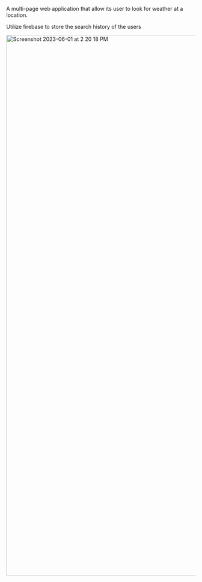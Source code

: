 A multi-page web application that allow its user to look for weather at a location. 

Utilize firebase to store the search history of the users

<img width="1440" alt="Screenshot 2023-06-01 at 2 20 18 PM" src="https://github.com/bruceg14/Weather_APP-React/assets/92193088/09c03811-42a8-4b85-8623-55441bde0ed4">
